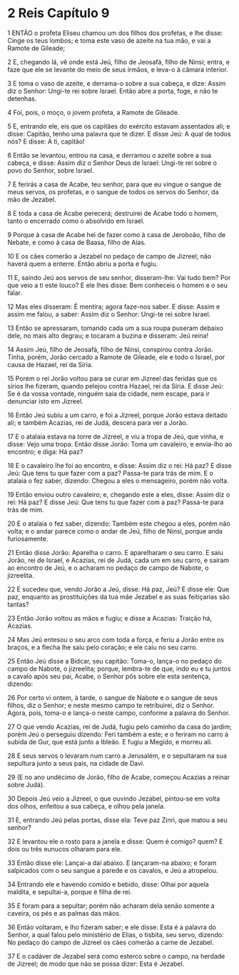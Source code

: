 # 2 Reis Capítulo 9

1	ENTÃO o profeta Eliseu chamou um dos filhos dos profetas, e lhe disse: Cinge os teus lombos; e toma este vaso de azeite na tua mão, e vai a Ramote de Gileade;

2	E, chegando lá, vê onde está Jeú, filho de Jeosafá, filho de Ninsi; entra, e faze que ele se levante do meio de seus irmãos, e leva-o à câmara interior.

3	E toma o vaso de azeite, e derrama-o sobre a sua cabeça, e dize: Assim diz o Senhor: Ungi-te rei sobre Israel. Então abre a porta, foge, e não te detenhas.

4	Foi, pois, o moço, o jovem profeta, a Ramote de Gileade.

5	E, entrando ele, eis que os capitães do exército estavam assentados ali; e disse: Capitão, tenho uma palavra que te dizer. E disse Jeú: A qual de todos nós? E disse: A ti, capitão!

6	Então se levantou, entrou na casa, e derramou o azeite sobre a sua cabeça, e disse: Assim diz o Senhor Deus de Israel: Ungi-te rei sobre o povo do Senhor, sobre Israel.

7	E ferirás a casa de Acabe, teu senhor, para que eu vingue o sangue de meus servos, os profetas, e o sangue de todos os servos do Senhor, da mão de Jezabel.

8	E toda a casa de Acabe perecerá; destruirei de Acabe todo o homem, tanto o encerrado como o absolvido em Israel.

9	Porque à casa de Acabe hei de fazer como à casa de Jeroboão, filho de Nebate, e como à casa de Baasa, filho de Aías.

10	E os cães comerão a Jezabel no pedaço de campo de Jizreel; não haverá quem a enterre. Então abriu a porta e fugiu.

11	E, saindo Jeú aos servos de seu senhor, disseram-lhe: Vai tudo bem? Por que veio a ti este louco? E ele lhes disse: Bem conheceis o homem e o seu falar.

12	Mas eles disseram: É mentira; agora faze-nos saber. E disse: Assim e assim me falou, a saber: Assim diz o Senhor: Ungi-te rei sobre Israel.

13	Então se apressaram, tomando cada um a sua roupa puseram debaixo dele, no mais alto degrau; e tocaram a buzina e disseram: Jeú reina!

14	Assim Jeú, filho de Jeosafá, filho de Ninsi, conspirou contra Jorão. Tinha, porém, Jorão cercado a Ramote de Gileade, ele e todo o Israel, por causa de Hazael, rei da Síria.

15	Porém o rei Jorão voltou para se curar em Jizreel das feridas que os sírios lhe fizeram, quando pelejou contra Hazael, rei da Síria. E disse Jeú: Se é da vossa vontade, ninguém saia da cidade, nem escape, para ir denunciar isto em Jizreel.

16	Então Jeú subiu a um carro, e foi a Jizreel, porque Jorão estava deitado ali; e também Acazias, rei de Judá, descera para ver a Jorão.

17	E o atalaia estava na torre de Jizreel, e viu a tropa de Jeú, que vinha, e disse: Vejo uma tropa. Então disse Jorão: Toma um cavaleiro, e envia-lho ao encontro; e diga: Há paz?

18	E o cavaleiro lhe foi ao encontro, e disse: Assim diz o rei: Há paz? E disse Jeú: Que tens tu que fazer com a paz? Passa-te para trás de mim. E o atalaia o fez saber, dizendo: Chegou a eles o mensageiro, porém não volta.

19	Então enviou outro cavaleiro; e, chegando este a eles, disse: Assim diz o rei: Há paz? E disse Jeú: Que tens tu que fazer com a paz? Passa-te para trás de mim.

20	E o atalaia o fez saber, dizendo: Também este chegou a eles, porém não volta; e o andar parece como o andar de Jeú, filho de Ninsi, porque anda furiosamente.

21	Então disse Jorão: Aparelha o carro. E aparelharam o seu carro. E saiu Jorão, rei de Israel, e Acazias, rei de Judá, cada um em seu carro, e saíram ao encontro de Jeú, e o acharam no pedaço de campo de Nabote, o jizreelita.

22	E sucedeu que, vendo Jorão a Jeú, disse: Há paz, Jeú? E disse ele: Que paz, enquanto as prostituições da tua mãe Jezabel e as suas feitiçarias são tantas?

23	Então Jorão voltou as mãos e fugiu; e disse a Acazias: Traição há, Acazias.

24	Mas Jeú entesou o seu arco com toda a força, e feriu a Jorão entre os braços, e a flecha lhe saiu pelo coração; e ele caiu no seu carro.

25	Então Jeú disse a Bidcar, seu capitão: Toma-o, lança-o no pedaço do campo de Nabote, o jizreelita; porque, lembra-te de que, indo eu e tu juntos a cavalo após seu pai, Acabe, o Senhor pôs sobre ele esta sentença, dizendo:

26	Por certo vi ontem, à tarde, o sangue de Nabote e o sangue de seus filhos, diz o Senhor; e neste mesmo campo te retribuirei, diz o Senhor. Agora, pois, toma-o e lança-o neste campo, conforme a palavra do Senhor.

27	O que vendo Acazias, rei de Judá, fugiu pelo caminho da casa do jardim; porém Jeú o perseguiu dizendo: Feri também a este; e o feriram no carro à subida de Gur, que está junto a Ibleão. E fugiu a Megido, e morreu ali.

28	E seus servos o levaram num carro a Jerusalém, e o sepultaram na sua sepultura junto a seus pais, na cidade de Davi.

29	(E no ano undécimo de Jorão, filho de Acabe, começou Acazias a reinar sobre Judá).

30	Depois Jeú veio a Jizreel, o que ouvindo Jezabel, pintou-se em volta dos olhos, enfeitou a sua cabeça, e olhou pela janela.

31	E, entrando Jeú pelas portas, disse ela: Teve paz Zinri, que matou a seu senhor?

32	E levantou ele o rosto para a janela e disse: Quem é comigo? quem? E dois ou três eunucos olharam para ele.

33	Então disse ele: Lançai-a daí abaixo. E lançaram-na abaixo; e foram salpicados com o seu sangue a parede e os cavalos, e Jeú a atropelou.

34	Entrando ele e havendo comido e bebido, disse: Olhai por aquela maldita, e sepultai-a, porque é filha de rei.

35	E foram para a sepultar; porém não acharam dela senão somente a caveira, os pés e as palmas das mãos.

36	Então voltaram, e lho fizeram saber; e ele disse: Esta é a palavra do Senhor, a qual falou pelo ministério de Elias, o tisbita, seu servo, dizendo: No pedaço do campo de Jizreel os cães comerão a carne de Jezabel.

37	E o cadáver de Jezabel será como esterco sobre o campo, na herdade de Jizreel; de modo que não se possa dizer: Esta é Jezabel.


